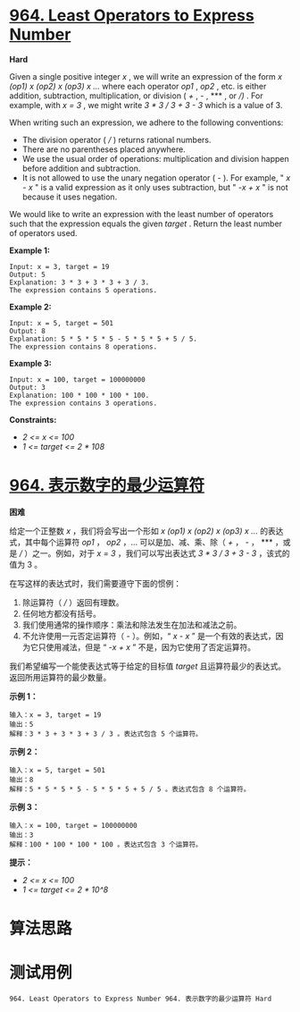 # [964. Least Operators to Express Number][enTitle]

**Hard**

Given a single positive integer  *x* , we will write an expression of the form  *x (op1) x (op2) x (op3) x ...*  where each operator  *op1* ,  *op2* , etc. is either addition, subtraction, multiplication, or division ( *+* ,  *-* ,  *** , or  */)* . For example, with  *x = 3* , we might write  *3 * 3 / 3 + 3 - 3*  which is a value of 3.

When writing such an expression, we adhere to the following conventions:

- The division operator ( */* ) returns rational numbers. 
- There are no parentheses placed anywhere. 
- We use the usual order of operations: multiplication and division happen before addition and subtraction. 
- It is not allowed to use the unary negation operator ( *-* ). For example, " *x - x* " is a valid expression as it only uses subtraction, but " *-x + x* " is not because it uses negation.

We would like to write an expression with the least number of operators such that the expression equals the given  *target* . Return the least number of operators used.



**Example 1:** 

```
Input: x = 3, target = 19
Output: 5
Explanation: 3 * 3 + 3 * 3 + 3 / 3.
The expression contains 5 operations.

```

**Example 2:** 

```
Input: x = 5, target = 501
Output: 8
Explanation: 5 * 5 * 5 * 5 - 5 * 5 * 5 + 5 / 5.
The expression contains 8 operations.

```

**Example 3:** 

```
Input: x = 100, target = 100000000
Output: 3
Explanation: 100 * 100 * 100 * 100.
The expression contains 3 operations.

```



**Constraints:** 

-  *2 <= x <= 100*  
-  *1 <= target <= 2 * 108* 


# [964. 表示数字的最少运算符][cnTitle]

**困难**

给定一个正整数  *x* ，我们将会写出一个形如  *x (op1) x (op2) x (op3) x ...*  的表达式，其中每个运算符  *op1* ， *op2* ，… 可以是加、减、乘、除（ *+* ， *-* ， *** ，或是  */* ）之一。例如，对于  *x = 3* ，我们可以写出表达式  *3 * 3 / 3 + 3 - 3* ，该式的值为 3 。

在写这样的表达式时，我们需要遵守下面的惯例：

1. 除运算符（ */* ）返回有理数。 
2. 任何地方都没有括号。 
3. 我们使用通常的操作顺序：乘法和除法发生在加法和减法之前。 
4. 不允许使用一元否定运算符（ *-* ）。例如，“ *x - x* ” 是一个有效的表达式，因为它只使用减法，但是 “ *-x + x* ” 不是，因为它使用了否定运算符。 

我们希望编写一个能使表达式等于给定的目标值  *target*  且运算符最少的表达式。返回所用运算符的最少数量。



**示例 1：** 

```
输入：x = 3, target = 19
输出：5
解释：3 * 3 + 3 * 3 + 3 / 3 。表达式包含 5 个运算符。

```

**示例 2：** 

```
输入：x = 5, target = 501
输出：8
解释：5 * 5 * 5 * 5 - 5 * 5 * 5 + 5 / 5 。表达式包含 8 个运算符。

```

**示例 3：** 

```
输入：x = 100, target = 100000000
输出：3
解释：100 * 100 * 100 * 100 。表达式包含 3 个运算符。
```



**提示：** 

-  *2 <= x <= 100*  
-  *1 <= target <= 2 * 10^8* 






# 算法思路

# 测试用例
```
964. Least Operators to Express Number 964. 表示数字的最少运算符 Hard
```

[enTitle]: https://leetcode.com/problems/least-operators-to-express-number/
[cnTitle]: https://leetcode-cn.com/problems/least-operators-to-express-number/
